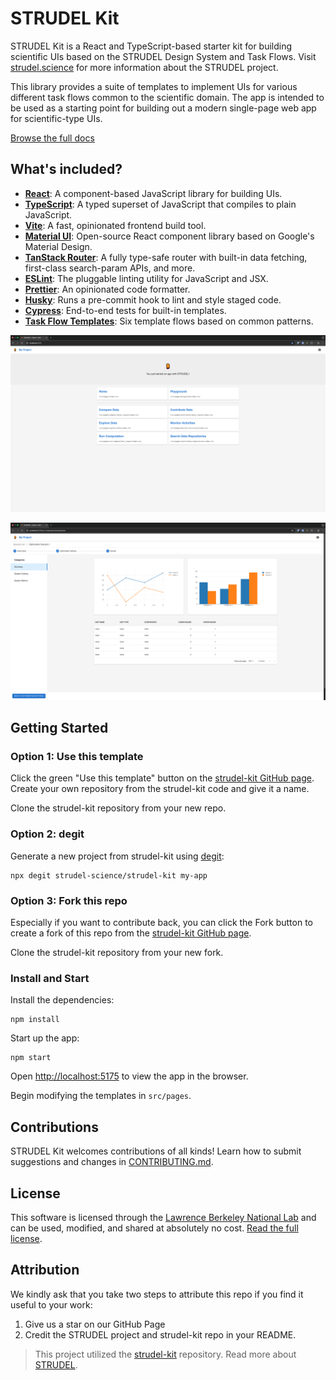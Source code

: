 # STRUDEL Kit

STRUDEL Kit is a React and TypeScript-based starter kit for building scientific UIs based on the STRUDEL Design System and Task Flows. Visit [strudel.science](https://strudel.science) for more information about the STRUDEL project.

This library provides a suite of templates to implement UIs for various different task flows common to the scientific domain. The app is intended to be used as a starting point for building out a modern single-page web app for scientific-type UIs.

[Browse the full docs](https://strudel.science/strudel-kit/docs/)

## What's included?
- [**React**](https://react.dev/): A component-based JavaScript library for building UIs.
- [**TypeScript**](https://www.typescriptlang.org/): A typed superset of JavaScript that compiles to plain JavaScript.
- [**Vite**](https://vite.dev/): A fast, opinionated frontend build tool.
- [**Material UI**](https://mui.com/material-ui/getting-started/): Open-source React component library based on Google's Material Design.
- [**TanStack Router**](https://tanstack.com/router/latest): A fully type-safe router with built-in data fetching, first-class search-param APIs, and more.
- [**ESLint**](https://eslint.org/): The pluggable linting utility for JavaScript and JSX.
- [**Prettier**](https://prettier.io/): An opinionated code formatter.
- [**Husky**](https://typicode.github.io/husky/): Runs a pre-commit hook to lint and style staged code.
- [**Cypress**](https://www.cypress.io/): End-to-end tests for built-in templates.
- [**Task Flow Templates**](https://strudel.science/design-system/task-flows/overview/): Six template flows based on common patterns. 

![Home page](images/home.png)

![Run Computation results page](images/run-computation-results.png)

## Getting Started

### Option 1: Use this template

Click the green "Use this template" button on the [strudel-kit GitHub page](https://github.com/strudel-science/strudel-kit). Create your own repository from the strudel-kit code and give it a name.

Clone the strudel-kit repository from your new repo.

### Option 2: degit

Generate a new project from strudel-kit using [degit](https://github.com/Rich-Harris/degit):
```
npx degit strudel-science/strudel-kit my-app
```

### Option 3: Fork this repo

Especially if you want to contribute back, you can click the Fork button to create a fork of this repo from the [strudel-kit GitHub page](https://github.com/strudel-science/strudel-kit).

Clone the strudel-kit repository from your new fork.

### Install and Start

Install the dependencies:

```
npm install
```

Start up the app:

```
npm start
```

Open [http://localhost:5175](http://localhost:5175) to view the app in the browser.

Begin modifying the templates in `src/pages`.

## Contributions

STRUDEL Kit welcomes contributions of all kinds! Learn how to submit suggestions and changes in [CONTRIBUTING.md](https://github.com/strudel-science/strudel-kit/blob/main/CONTRIBUTING.md).

## License 

This software is licensed through the [Lawrence Berkeley National Lab](https://www.lbl.gov/) and can be used, modified, and shared at absolutely no cost. [Read the full license](https://github.com/strudel-science/strudel-kit/blob/main/LICENSE).

## Attribution

We kindly ask that you take two steps to attribute this repo if you find it useful to your work:

1. Give us a star on our GitHub Page
2. Credit the STRUDEL project and strudel-kit repo in your README.

> This project utilized the [strudel-kit](https://github.com/strudel-science/strudel-kit/tree/main) repository. Read more about [STRUDEL](https://strudel.science).
